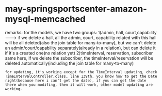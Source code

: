may-springsportscenter-amazon-mysql-memcached
=============================================
remarks:
  for the models, we have two groups:
    1)admin, hall, court,capability  ---> if we delete a hall, all the admin, court, capability related with this hall will be all deleted(also the join table for many-to-many), but we can't delete an admin/court/capability separately(already in a relation), but can delete it if it's a created one(no relation yet)
    2)timeInterval, reservation, subscriber
    same here, if we delete the subscriber, the timeInterval/reservation will be deleted automatically(including the join table for many-to-many)
    
    for updating, it's working except for the TimeInterval updating, check TimeIntervalController.class, line 139th, you know how to get the Date right(because here i can't get the date), if you can get the date there when you modifing, then it will work, other model updating are working.
